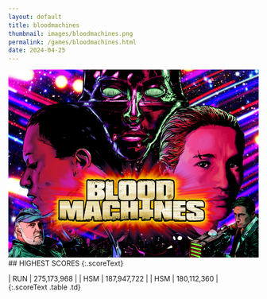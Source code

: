 ```yaml
---
layout: default
title: bloodmachines
thumbnail: images/bloodmachines.png
permalink: /games/bloodmachines.html
date: 2024-04-25
---
```


<img src="../images/bloodmachines.png" class="gameThumbnail img-fluid mx-auto align-middle">
## HIGHEST SCORES
{:.scoreText}

| RUN | 275,173,968 | 
| HSM | 187,947,722 | 
| HSM | 180,112,360 | 
{:.scoreText .table .td}
